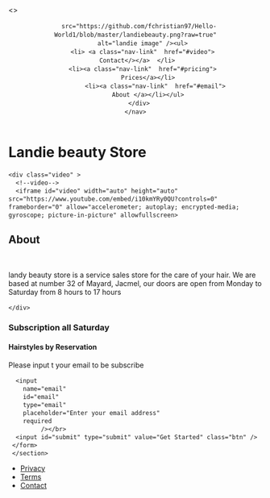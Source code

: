 <>
<head>
  <title>Landie beauty store</title>
  <header id="header">
  <nav id="nav-bar" class="nav-bar">
    <div id="landy-logo">
        <img
        id="header-img" class="header-img"
       
      src="https://github.com/fchristian97/Hello-World1/blob/master/landiebeauty.png?raw=true"
        alt="landie image" /><ul>
         <li> <a class="nav-link"  href="#video"> 
         Contact</></a>  </li>    
		 <li><a class="nav-link"  href="#pricing"> 
           Prices</a></li>
                <li><a class="nav-link"  href="#email"> 
           About </a></li></ul>
	  </div>
	</nav>
  </header>
<body>
  <h1>Landie beauty Store</h1>
  <!--premier section-->
  
    
    <div class="video" >
      <!--video-->
      <iframe id="video" width="auto" height="auto"  src="https://www.youtube.com/embed/i10kmYRy0QU?controls=0" frameborder="0" allow="accelerometer; autoplay; encrypted-media; gyroscope; picture-in-picture" allowfullscreen>
</iframe></div>
      <div> 
        <h2>About</h2></br>
      <p>
         landy beauty store is a service sales store for the care of your hair. We are based at number 32 of Mayard, Jacmel, our doors are open from Monday to Saturday from 8 hours to 17 hours
   </p>
   
    </div>
  

<!--my second section-->
<section id="pricing">
  <div class="flex">
    <div><h3>Subscription all Saturday</h3><p></p></div>
    <div><h4>Hairstyles by Reservation</h4><p></p></div>
    
  </div>
</section>
  <section id="sect-subscription">
    <form id="form" action="https://www.freecodecamp.com/email-submit">Please input t your email to be subscribe
      </br>
    
      <input
        name="email"
        id="email"
        type="email"
        placeholder="Enter your email address"
        required
             /></br>
      <input id="submit" type="submit" value="Get Started" class="btn" />
     </form>
     </section>
</body>
 <section>
 <footer id="end">
    <ul>
       <li><a href="#">Privacy</a></li>
        <li><a href="#">Terms</a></li>
        <li><a href="#">Contact</a></li>
   </ul></section>
   </footer>

   
  
